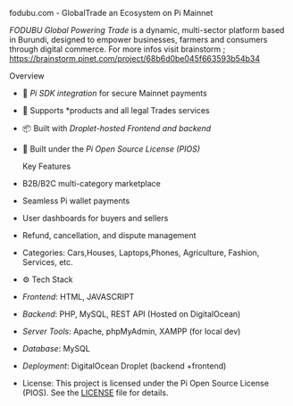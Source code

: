 fodubu.com - GlobalTrade an Ecosystem on Pi Mainnet

*FODUBU Global Powering Trade* is a dynamic, multi-sector platform based in Burundi, designed to empower businesses, farmers and consumers through digital commerce.
For more infos visit brainstorm ;
https://brainstorm.pinet.com/project/68b6d0be045f663593b54b34

Overview
- 🔐 *Pi SDK integration* for secure Mainnet payments  
- 🛒 Supports *products and all legal Trades services  
- 📦 Built with *Droplet-hosted Frontend and backend*  
- 🧾 Built under the *Pi Open Source License (PIOS)*  

   Key Features

- B2B/B2C multi-category marketplace  
- Seamless Pi wallet payments  
- User dashboards for buyers and sellers  
- Refund, cancellation, and dispute management  
- Categories: Cars,Houses, Laptops,Phones, Agriculture, Fashion, Services, etc.
  
- ⚙️ Tech Stack

- *Frontend*: HTML, JAVASCRIPT
- *Backend*: PHP, MySQL, REST API (Hosted on DigitalOcean)  
- *Server Tools*: Apache, phpMyAdmin, XAMPP (for local dev)  
- *Database*: MySQL  
- *Deployment*: DigitalOcean Droplet (backend +frontend)
- License: This project is licensed under the Pi Open Source License (PIOS). See the [LICENSE](Fod-Team/PiOS/LICENSE) file for details.
  

